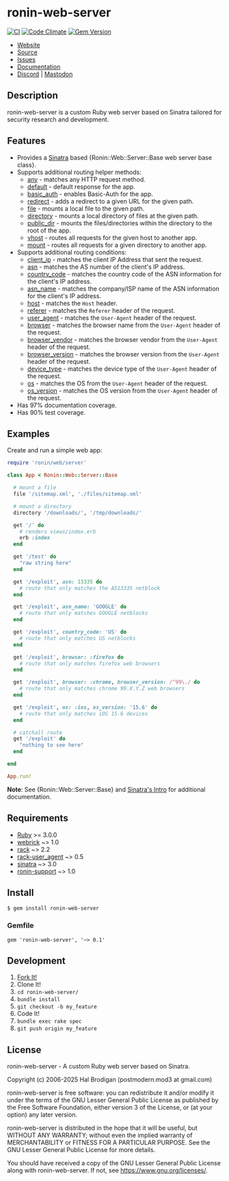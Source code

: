 # ronin-web-server

[![CI](https://github.com/ronin-rb/ronin-web-server/actions/workflows/ruby.yml/badge.svg)](https://github.com/ronin-rb/ronin-web-server/actions/workflows/ruby.yml)
[![Code Climate](https://codeclimate.com/github/ronin-rb/ronin-web-server.svg)](https://codeclimate.com/github/ronin-rb/ronin-web-server)
[![Gem Version](https://badge.fury.io/rb/ronin-web-server.svg)](https://badge.fury.io/rb/ronin-web-server)

* [Website](https://ronin-rb.dev/)
* [Source](https://github.com/ronin-rb/ronin-web-server)
* [Issues](https://github.com/ronin-rb/ronin-web-server/issues)
* [Documentation](https://ronin-rb.dev/docs/ronin-web-server/frames)
* [Discord](https://discord.gg/6WAb3PsVX9) |
  [Mastodon](https://infosec.exchange/@ronin_rb)

## Description

ronin-web-server is a custom Ruby web server based on Sinatra tailored for
security research and development.

## Features

* Provides a [Sinatra][sinatra] based
  {Ronin::Web::Server::Base web server base class}.
* Supports additional routing helper methods:
  * [any][docs-any] - matches any HTTP request method.
  * [default][docs-default] - default response for the app.
  * [basic_auth][docs-basic_auth] - enables Basic-Auth for the app.
  * [redirect][docs-redirect] - adds a redirect to a given URL for the given
    path.
  * [file][docs-file] - mounts a local file to the given path.
  * [directory][docs-directory] - mounts a local directory of files at the given
    path.
  * [public_dir][docs-public_dir] - mounts the files/directories within the
    directory to the root of the app.
  * [vhost][docs-vhost] - routes all requests for the given host to another app.
  * [mount][docs-mount] - routes all requests for a given directory to another
    app.
* Supports additional routing conditions:
  * [client_ip][docs-client_ip] - matches the client IP Address that sent the
    request.
  * [asn][docs-asn] - matches the AS number of the client's IP address.
  * [country_code][docs-country_code] - matches the country code of the ASN
    information for the client's IP address.
  * [asn_name][docs-asn_name] - matches the company/ISP name of the ASN
    information for the client's IP address.
  * [host][docs-host] - matches the `Host` header.
  * [referer][docs-referer] - matches the `Referer` header of the request.
  * [user_agent][docs-user_agent] - matches the `User-Agent` header of the
    request.
  * [browser][docs-browser] - matches the browser name from the `User-Agent`
    header of the request.
  * [browser_vendor][docs-browser_vendor] - matches the browser vendor from the
    `User-Agent` header of the request.
  * [browser_version][docs-browser_version] - matches the browser version from
    the `User-Agent` header of the request.
  * [device_type][docs-device_type] - matches the device type of the
    `User-Agent` header of the request.
  * [os][docs-os] - matches the OS from the `User-Agent` header of the request.
  * [os_version][docs-os_version] - matches the OS version from the `User-Agent`
    header of the request.
* Has 97% documentation coverage.
* Has 90% test coverage.

[docs-any]: https://ronin-rb.dev/docs/ronin-web-server/Ronin/Web/Server/Routing/ClassMethods.html#any-instance_method
[docs-default]: https://ronin-rb.dev/docs/ronin-web-server/Ronin/Web/Server/Routing/ClassMethods.html#default-instance_method
[docs-basic_auth]: https://ronin-rb.dev/docs/ronin-web-server/Ronin/Web/Server/Routing/ClassMethods.html#basic_auth-instance_method
[docs-redirect]: https://ronin-rb.dev/docs/ronin-web-server/Ronin/Web/Server/Routing/ClassMethods.html#redirect-instance_method
[docs-file]: https://ronin-rb.dev/docs/ronin-web-server/Ronin/Web/Server/Routing/ClassMethods.html#file-instance_method
[docs-directory]: https://ronin-rb.dev/docs/ronin-web-server/Ronin/Web/Server/Routing/ClassMethods.html#directory-instance_method
[docs-public_dir]: https://ronin-rb.dev/docs/ronin-web-server/Ronin/Web/Server/Routing/ClassMethods.html#public_dir-instance_method
[docs-vhost]: https://ronin-rb.dev/docs/ronin-web-server/Ronin/Web/Server/Routing/ClassMethods.html#vhost-instance_method
[docs-mount]: https://ronin-rb.dev/docs/ronin-web-server/Ronin/Web/Server/Routing/ClassMethods.html#mount-instance_method
[docs-client_ip]: https://ronin-rb.dev/docs/ronin-web-server/Ronin/Web/Server/Conditions/ClassMethods.html#client_ip-instance_method
[docs-asn]: https://ronin-rb.dev/docs/ronin-web-server/Ronin/Web/Server/Conditions/ClassMethods.html#asn-instance_method
[docs-country_code]: https://ronin-rb.dev/docs/ronin-web-server/Ronin/Web/Server/Conditions/ClassMethods.html#country_code-instance_method
[docs-asn_name]: https://ronin-rb.dev/docs/ronin-web-server/Ronin/Web/Server/Conditions/ClassMethods.html#asn_name-instance_method
[docs-host]: https://ronin-rb.dev/docs/ronin-web-server/Ronin/Web/Server/Conditions/ClassMethods.html#host-instance_method
[docs-referer]: https://ronin-rb.dev/docs/ronin-web-server/Ronin/Web/Server/Conditions/ClassMethods.html#referer-instance_method
[docs-user_agent]: https://ronin-rb.dev/docs/ronin-web-server/Ronin/Web/Server/Conditions/ClassMethods.html#user_agent-instance_method
[docs-browser]: https://ronin-rb.dev/docs/ronin-web-server/Ronin/Web/Server/Conditions/ClassMethods.html#browser-instance_method
[docs-browser_vendor]: https://ronin-rb.dev/docs/ronin-web-server/Ronin/Web/Server/Conditions/ClassMethods.html#browser_vendor-instance_method
[docs-browser_version]: https://ronin-rb.dev/docs/ronin-web-server/Ronin/Web/Server/Conditions/ClassMethods.html#browser_version-instance_method
[docs-device_type]: https://ronin-rb.dev/docs/ronin-web-server/Ronin/Web/Server/Conditions/ClassMethods.html#device_type-instance_method
[docs-os]: https://ronin-rb.dev/docs/ronin-web-server/Ronin/Web/Server/Conditions/ClassMethods.html#os-instance_method
[docs-os_version]: https://ronin-rb.dev/docs/ronin-web-server/Ronin/Web/Server/Conditions/ClassMethods.html#os_version-instance_method

## Examples

Create and run a simple web app:

```ruby
require 'ronin/web/server'

class App < Ronin::Web::Server::Base

  # mount a file
  file '/sitemap.xml', './files/sitemap.xml'

  # mount a directory
  directory '/downloads/', '/tmp/downloads/'

  get '/' do
    # renders views/index.erb
    erb :index
  end

  get '/test' do
    "raw string here"
  end

  get '/exploit', asn: 13335 do
    # route that only matches the AS13335 netblock
  end

  get '/exploit', asn_name: 'GOOGLE' do
    # route that only matches GOOGLE netblocks
  end

  get '/exploit', country_code: 'US' do
    # route that only matches US netblocks
  end

  get '/exploit', browser: :firefox do
    # route that only matches firefox web browsers
  end

  get '/exploit', browser: :chrome, browser_version: /^99\./ do
    # route that only matches chrome 99.X.Y.Z web browsers
  end

  get '/exploit', os: :ios, os_version: '15.6' do
    # route that only matches iOS 15.6 devices
  end

  # catchall route
  get '/exploit' do
    "nothing to see here"
  end

end

App.run!
```

**Note**: See {Ronin::Web::Server::Base} and [Sinatra's Intro][1] for additional
documentation.

[1]: http://sinatrarb.com/intro.html

## Requirements

* [Ruby] >= 3.0.0
* [webrick] ~> 1.0
* [rack] ~> 2.2
* [rack-user_agent] ~> 0.5
* [sinatra] ~> 3.0
* [ronin-support] ~> 1.0

## Install

```shell
$ gem install ronin-web-server
```

### Gemfile

```shell
gem 'ronin-web-server', '~> 0.1'
```

## Development

1. [Fork It!](https://github.com/ronin-rb/ronin-web-server/fork)
2. Clone It!
3. `cd ronin-web-server/`
4. `bundle install`
5. `git checkout -b my_feature`
6. Code It!
7. `bundle exec rake spec`
8. `git push origin my_feature`

## License

ronin-web-server - A custom Ruby web server based on Sinatra.

Copyright (c) 2006-2025 Hal Brodigan (postmodern.mod3 at gmail.com)

ronin-web-server is free software: you can redistribute it and/or modify
it under the terms of the GNU Lesser General Public License as published
by the Free Software Foundation, either version 3 of the License, or
(at your option) any later version.

ronin-web-server is distributed in the hope that it will be useful,
but WITHOUT ANY WARRANTY; without even the implied warranty of
MERCHANTABILITY or FITNESS FOR A PARTICULAR PURPOSE.  See the
GNU Lesser General Public License for more details.

You should have received a copy of the GNU Lesser General Public License
along with ronin-web-server.  If not, see <https://www.gnu.org/licenses/>.

[Ruby]: https://www.ruby-lang.org
[webrick]: https://github.com/ruby/webrick#readme
[rack]: https://github.com/rack/rack#readme
[rack-user_agent]: https://github.com/k0kubun/rack-user_agent#readme
[sinatra]: https://github.com/sinatra/sinatra#readme
[ronin-support]: https://github.com/ronin-rb/ronin-support#readme
